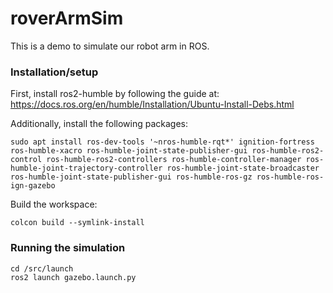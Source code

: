# roverArmSim

This is a demo to simulate our robot arm in ROS. 

### Installation/setup
First, install ros2-humble by following the guide at: https://docs.ros.org/en/humble/Installation/Ubuntu-Install-Debs.html

Additionally, install the following packages:
```
sudo apt install ros-dev-tools '~nros-humble-rqt*' ignition-fortress ros-humble-xacro ros-humble-joint-state-publisher-gui ros-humble-ros2-control ros-humble-ros2-controllers ros-humble-controller-manager ros-humble-joint-trajectory-controller ros-humble-joint-state-broadcaster ros-humble-joint-state-publisher-gui ros-humble-ros-gz ros-humble-ros-ign-gazebo
```

Build the workspace:
```
colcon build --symlink-install
```

### Running the simulation
```
cd /src/launch
ros2 launch gazebo.launch.py
```


